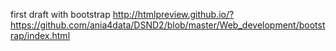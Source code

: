 first draft with bootstrap
http://htmlpreview.github.io/?https://github.com/ania4data/DSND2/blob/master/Web_development/bootstrap/index.html
